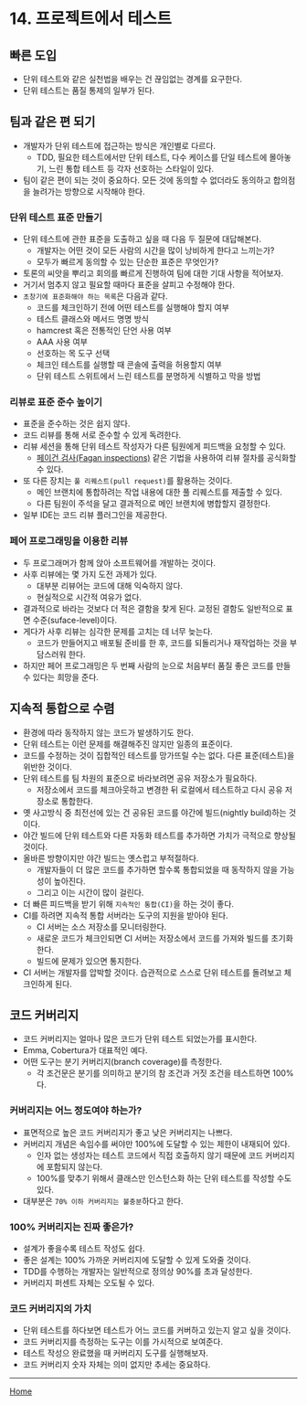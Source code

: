 # 14. 프로젝트에서 테스트

## 빠른 도입

- 단위 테스트와 같은 실천법을 배우는 건 끊임없는 경계를 요구한다.
- 단위 테스트는 품질 통제의 일부가 된다.

## 팀과 같은 편 되기

- 개발자가 단위 테스트에 접근하는 방식은 개인별로 다르다.
  - TDD, 필요한 테스트에서만 단위 테스트, 다수 케이스를 단일 테스트에 몰아놓기, 느린 통합 테스트 등 각자 선호하는 스타일이 있다.
- 팀이 같은 편이 되는 것이 중요하다. 모든 것에 동의할 수 없더라도 동의하고 합의점을 늘려가는 방향으로 시작해야 한다.

### 단위 테스트 표준 만들기

- 단위 테스트에 관한 표준을 도출하고 싶을 때 다음 두 질문에 대답해본다.
  - 개발자는 어떤 것이 모든 사람의 시간을 많이 낭비하게 한다고 느끼는가?
  - 모두가 빠르게 동의할 수 있는 단순한 표준은 무엇인가?
- 토론의 씨앗을 뿌리고 회의를 빠르게 진행하여 팀에 대한 기대 사항을 적어보자.
- 거기서 멈추지 않고 필요할 때마다 표준을 살피고 수정해야 한다.
- `초창기에 표준화해야 하는 목록`은 다음과 같다.
  - 코드를 체크인하기 전에 어떤 테스트를 실행해야 할지 여부
  - 테스트 클래스와 메서드 명명 방식
  - hamcrest 혹은 전통적인 단언 사용 여부
  - AAA 사용 여부
  - 선호하는 목 도구 선택
  - 체크인 테스트를 실행할 때 콘솔에 출력을 허용할지 여부
  - 단위 테스트 스위트에서 느린 테스트를 분명하게 식별하고 막을 방법
  
### 리뷰로 표준 준수 높이기

- 표준을 준수하는 것은 쉽지 않다.
- 코드 리뷰를 통해 서로 준수할 수 있게 독려한다.
- 리뷰 세션을 통해 단위 테스트 작성자가 다른 팀원에게 피드백을 요청할 수 있다.
  - [페이건 검사(Fagan inspections)](https://en.wikipedia.org/wiki/Fagan_inspection) 같은 기법을 사용하여 리뷰 절차를 공식화할 수 있다.
- 또 다른 장치는 `풀 리퀘스트(pull request)`를 활용하는 것이다.
  - 메인 브랜치에 통합하려는 작업 내용에 대한 풀 리퀘스트를 제출할 수 있다.
  - 다른 팀원이 주석을 달고 결과적으로 메인 브랜치에 병합할지 결정한다.
- 일부 IDE는 코드 리뷰 플러그인을 제공한다.

### 페어 프로그래밍을 이용한 리뷰

- 두 프로그래머가 함께 앉아 소프트웨어를 개발하는 것이다.
- 사후 리뷰에는 몇 가지 도전 과제가 있다.
  - 대부분 리뷰어는 코드에 대해 익숙하지 않다.
  - 현실적으로 시간적 여유가 없다.
- 결과적으로 바라는 것보다 더 적은 결함을 찾게 된다. 교정된 결함도 일반적으로 표면 수준(suface-level)이다.
- 게다가 사후 리뷰는 심각한 문제를 고치는 데 너무 늦는다.
  - 코드가 만들어지고 배포될 준비를 한 후, 코드를 되돌리거나 재작업하는 것을 부담스러워 한다.
- 하지만 페어 프로그래밍은 두 번째 사람의 눈으로 처음부터 품질 좋은 코드를 만들 수 있다는 희망을 준다.

## 지속적 통합으로 수렴

- 환경에 따라 동작하지 않는 코드가 발생하기도 한다.
- 단위 테스트는 이런 문제를 해결해주진 않지만 일종의 표준이다.
- 코드를 수정하는 것이 집합적인 테스트를 망가뜨릴 수는 없다. 다른 표준(테스트)을 위반한 것이다.
- 단위 테스트를 팀 차원의 표준으로 바라보려면 공유 저장소가 필요하다.
  - 저장소에서 코드를 체크아웃하고 변경한 뒤 로컬에서 테스트하고 다시 공유 저장소로 통합한다.
- 옛 사고방식 중 최전선에 있는 건 공유된 코드를 야간에 빌드(nightly build)하는 것이다.
- 야간 빌드에 단위 테스트와 다른 자동화 테스트를 추가하면 가치가 극적으로 향상될 것이다.
- 올바른 방향이지만 야간 빌드는 옛스럽고 부적절하다.
  - 개발자들이 더 많은 코드를 추가하면 할수록 통합되었을 때 동작하지 않을 가능성이 높아진다.
  - 그리고 이는 시간이 많이 걸린다.
- 더 빠른 피드백을 받기 위해 `지속적인 통합(CI)`을 하는 것이 좋다.
- CI를 하려면 지속적 통합 서버라는 도구의 지원을 받아야 된다.
  - CI 서버는 소스 저장소를 모니터링한다.
  - 새로운 코드가 체크인되면 CI 서버는 저장소에서 코드를 가져와 빌드를 초기화한다.
  - 빌드에 문제가 있으면 통지한다.
- CI 서버는 개발자를 압박할 것이다. 습관적으로 스스로 단위 테스트를 돌려보고 체크인하게 된다.

## 코드 커버리지

- 코드 커버리지는 얼마나 많은 코드가 단위 테스트 되었는가를 표시한다.
- Emma, Cobertura가 대표적인 예다.
- 어떤 도구는 분기 커버리지(branch coverage)를 측정한다.
  - 각 조건문은 분기를 의미하고 분기의 참 조건과 거짓 조건을 테스트하면 100%다.

### 커버리지는 어느 정도여야 하는가?

- 표면적으로 높은 코드 커버리지가 좋고 낮은 커버리지는 나쁘다.
- 커버리지 개념은 속임수를 써야만 100%에 도달할 수 있는 제한이 내재되어 있다.
  - 인자 없는 생성자는 테스트 코드에서 직접 호출하지 않기 때문에 코드 커버리지에 포함되지 않는다.
  - 100%를 맞추기 위해서 클래스만 인스턴스화 하는 단위 테스트를 작성할 수도 있다.
- 대부분은 `70% 이하 커버리지는 불충분`하다고 한다.

### 100% 커버리지는 진짜 좋은가?

- 설계가 좋을수록 테스트 작성도 쉽다.
- 좋은 설계는 100% 가까운 커버리지에 도달할 수 있게 도와줄 것이다.
- TDD를 수행하는 개발자는 일반적으로 정의상 90%를 초과 달성한다.
- 커버리지 퍼센트 자체는 오도될 수 있다.

### 코드 커버리지의 가치

- 단위 테스트를 하다보면 테스트가 어느 코드를 커버하고 있는지 알고 싶을 것이다.
- 코드 커버리지를 측정하는 도구는 이를 가시적으로 보여준다.
- 테스트 작성으 완료했을 때 커버리지 도구를 실행해보자.
- 코드 커버리지 숫자 자체는 의미 없지만 추세는 중요하다.

---
[Home](../README.md)
